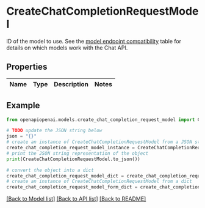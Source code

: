 # CreateChatCompletionRequestModel

ID of the model to use. See the [model endpoint compatibility](/docs/models/model-endpoint-compatibility) table for details on which models work with the Chat API.

## Properties

Name | Type | Description | Notes
------------ | ------------- | ------------- | -------------

## Example

```python
from openapiopenai.models.create_chat_completion_request_model import CreateChatCompletionRequestModel

# TODO update the JSON string below
json = "{}"
# create an instance of CreateChatCompletionRequestModel from a JSON string
create_chat_completion_request_model_instance = CreateChatCompletionRequestModel.from_json(json)
# print the JSON string representation of the object
print(CreateChatCompletionRequestModel.to_json())

# convert the object into a dict
create_chat_completion_request_model_dict = create_chat_completion_request_model_instance.to_dict()
# create an instance of CreateChatCompletionRequestModel from a dict
create_chat_completion_request_model_form_dict = create_chat_completion_request_model.from_dict(create_chat_completion_request_model_dict)
```
[[Back to Model list]](../README.md#documentation-for-models) [[Back to API list]](../README.md#documentation-for-api-endpoints) [[Back to README]](../README.md)


